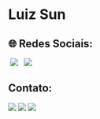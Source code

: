# Luiz Sun

## 🌐 Redes Sociais:
  <a src="https://www.linkedin.com/in/luizsun/" target="_blank"> <img scr="https://img.shields.io/badge/LinkedIn-0077B5?style=for-the-badge&logo=linkedin&logoColor=white" target="_blank"> </a>
  <a src="#" target="_blank"> <img src="https://img.shields.io/badge/Discord-7289DA?style=for-the-badge&logo=discord&logoColor=white" target="_blank"> </a>
  <a scr="https://www.reddit.com/r/luizsun/" target="_blank"> <img scr="https://img.shields.io/badge/Reddit-FF4500?style=for-the-badge&logo=reddit&logoColor=white" target="_blank"> </a>
  <a scr="#" target="_blank"> <img scr="https://img.shields.io/badge/Pinterest-%23E60023.svg?&style=for-the-badge&logo=Pinterest&logoColor=white" target="_blank"> </a>
  <a scr="#" target="_blank"> <img src="https://img.shields.io/badge/Spotify-1ED760?&style=for-the-badge&logo=spotify&logoColor=white
" target="_blank"> </a>


## Contato:
  <a scr="mailto:contato.luizsun@protonmail.com"> <img src="https://img.shields.io/badge/ProtonMail-8B89CC?style=for-the-badge&logo=protonmail&logoColor=white" /> </a>
  <img src="https://img.shields.io/badge/Signal-3A76F0?style=for-the-badge&logo=signal&logoColor=white" />
  <img src="https://img.shields.io/badge/WeChat-07C160?style=for-the-badge&logo=wechat&logoColor=white" />
